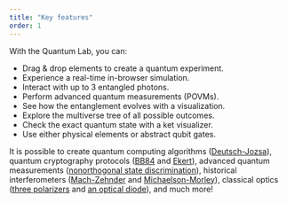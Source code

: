 ```yaml
---
title: "Key features"
order: 1
---
```


With the Quantum Lab, you can:

- Drag & drop elements to create a quantum experiment.
- Experience a real-time in-browser simulation.
- Interact with up to 3 entangled photons.
- Perform advanced quantum measurements (POVMs).
- See how the entanglement evolves with a visualization.
- Explore the multiverse tree of all possible outcomes.
- Check the exact quantum state with a ket visualizer.
- Use either physical elements or abstract qubit gates.

It is possible to create quantum computing algorithms ([Deutsch-Jozsa](https://lab.quantumflytrap.com/lab/deutsch-jozsa)), quantum cryptography protocols ([BB84](https://lab.quantumflytrap.com/lab/bb84) and [Ekert](https://lab.quantumflytrap.com/lab/ekert-bell)), advanced quantum measurements ([nonorthogonal state discrimination](https://lab.quantumflytrap.com/lab/nonorthogonal-state-discrimination)), historical interferometers ([Mach-Zehnder](https://lab.quantumflytrap.com/lab/mach-zehnder) and [Michaelson-Morley](https://lab.quantumflytrap.com/lab/michelson-morley)), classical optics ([three polarizers](https://lab.quantumflytrap.com/lab/three-polarizer-paradox) and [an optical diode](https://lab.quantumflytrap.com/lab/optical-diode)), and much more!
